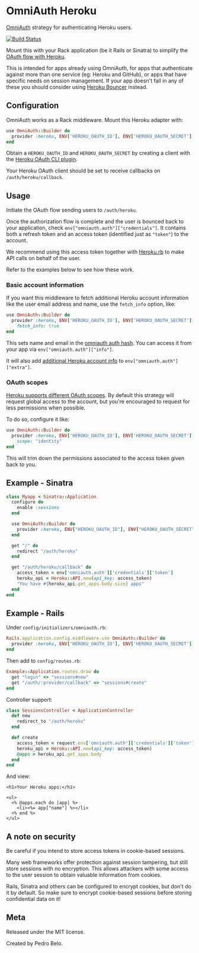 # OmniAuth Heroku

[OmniAuth](https://github.com/intridea/omniauth) strategy for authenticating Heroku users.

[![Build Status](https://travis-ci.org/heroku/omniauth-heroku.svg?branch=master)](https://travis-ci.org/heroku/omniauth-heroku)

Mount this with your Rack application (be it Rails or Sinatra) to simplify the [OAuth flow with Heroku](https://devcenter.heroku.com/articles/oauth).

This is intended for apps already using OmniAuth, for apps that authenticate against more than one service (eg: Heroku and GitHub), or apps that have specific needs on session management. If your app doesn't fall in any of these you should consider using [Heroku Bouncer](https://github.com/heroku/heroku-bouncer) instead.


## Configuration

OmniAuth works as a Rack middleware. Mount this Heroku adapter with:

```ruby
use OmniAuth::Builder do
  provider :heroku, ENV['HEROKU_OAUTH_ID'], ENV['HEROKU_OAUTH_SECRET']
end
```

Obtain a `HEROKU_OAUTH_ID` and `HEROKU_OAUTH_SECRET` by creating a client with the [Heroku OAuth CLI plugin](https://github.com/heroku/heroku-oauth).

Your Heroku OAuth client should be set to receive callbacks on `/auth/heroku/callback`.


## Usage

Initiate the OAuth flow sending users to `/auth/heroku`.

Once the authorization flow is complete and the user is bounced back to your application, check `env["omniauth.auth"]["credentials"]`. It contains both a refresh token and an access token (identified just as `"token"`) to the account.

We recommend using this access token together with [Heroku.rb](https://github.com/heroku/heroku.rb) to make API calls on behalf of the user.

Refer to the examples below to see how these work.


### Basic account information

If you want this middleware to fetch additional Heroku account information like the user email address and name, use the `fetch_info` option, like:

```ruby
use OmniAuth::Builder do
  provider :heroku, ENV['HEROKU_OAUTH_ID'], ENV['HEROKU_OAUTH_SECRET'],
    fetch_info: true
end
```

This sets name and email in the [omniauth auth hash](https://github.com/intridea/omniauth/wiki/Auth-Hash-Schema). You can access it from your app via `env["omniauth.auth"]["info"]`.

It will also add [additional Heroku account info](https://devcenter.heroku.com/articles/platform-api-reference#account) to `env["omniauth.auth"]["extra"]`.

### OAuth scopes

[Heroku supports different OAuth scopes](https://devcenter.heroku.com/articles/oauth#scopes). By default this strategy will request global access to the account, but you're encouraged to request for less permissions when possible.

To do so, configure it like:

```ruby
use OmniAuth::Builder do
  provider :heroku, ENV['HEROKU_OAUTH_ID'], ENV['HEROKU_OAUTH_SECRET'],
    scope: "identity"
end
```

This will trim down the permissions associated to the access token given back to you.


## Example - Sinatra

```ruby
class Myapp < Sinatra::Application
  configure do
    enable :sessions
  end

  use OmniAuth::Builder do
    provider :heroku, ENV["HEROKU_OAUTH_ID"], ENV["HEROKU_OAUTH_SECRET"]
  end

  get "/" do
    redirect "/auth/heroku"
  end

  get "/auth/heroku/callback" do
    access_token = env['omniauth.auth']['credentials']['token']
    heroku_api = Heroku::API.new(api_key: access_token)
    "You have #{heroku_api.get_apps.body.size} apps"
  end
end
```

## Example - Rails

Under `config/initializers/omniauth.rb`:

```ruby
Rails.application.config.middleware.use OmniAuth::Builder do
  provider :heroku, ENV['HEROKU_OAUTH_ID'], ENV['HEROKU_OAUTH_SECRET']
end
```

Then add to `config/routes.rb`:

```ruby
Example::Application.routes.draw do
  get "login" => "sessions#new"
  get "/auth/:provider/callback" => "sessions#create"
end
```

Controller support:

```ruby
class SessionsController < ApplicationController
  def new
    redirect_to "/auth/heroku"
  end

  def create
    access_token = request.env['omniauth.auth']['credentials']['token']
    heroku_api = Heroku::API.new(api_key: access_token)
    @apps = heroku_api.get_apps.body
  end
end
```

And view:

```erb
<h1>Your Heroku apps:</h1>

<ul>
  <% @apps.each do |app| %>
    <li><%= app["name"] %></li>
  <% end %>
</ul>
```

## A note on security

Be careful if you intend to store access tokens in cookie-based sessions.

Many web frameworks offer protection against session tampering, but still store sessions with no encryption. This allows attackers with some access to the user session to obtain valuable information from cookies.

Rails, Sinatra and others can be configured to encrypt cookies, but don't do it by default. So make sure to encrypt cookie-based sessions before storing confidential data on it!


## Meta

Released under the MIT license.

Created by Pedro Belo.
